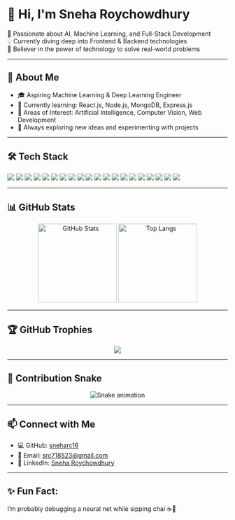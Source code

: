 # 👋 Hi, I'm Sneha Roychowdhury

🎯 Passionate about AI, Machine Learning, and Full-Stack Development  
💡 Currently diving deep into Frontend & Backend technologies  
🤖 Believer in the power of technology to solve real-world problems

---

## 🚀 About Me

- 🎓 Aspiring Machine Learning & Deep Learning Engineer  
- 🌱 Currently learning: React.js, Node.js, MongoDB, Express.js  
- 🔬 Areas of Interest: Artificial Intelligence, Computer Vision, Web Development  
- 🧠 Always exploring new ideas and experimenting with projects

---

## 🛠️ Tech Stack

<p align="left">
  <img src="https://img.shields.io/badge/-Python-3776AB?style=flat&logo=python&logoColor=white" />
  <img src="https://img.shields.io/badge/-C++-00599C?style=flat&logo=c%2B%2B&logoColor=white" />
  <img src="https://img.shields.io/badge/-C-555555?style=flat&logo=c&logoColor=A8B9CC" />
  <img src="https://img.shields.io/badge/-R-276DC3?style=flat&logo=r&logoColor=white" />
  <img src="https://img.shields.io/badge/-JavaScript-F7DF1E?style=flat&logo=javascript&logoColor=black" />
  <img src="https://img.shields.io/badge/-HTML5-E34F26?style=flat&logo=html5&logoColor=white" />
  <img src="https://img.shields.io/badge/-CSS3-1572B6?style=flat&logo=css3&logoColor=white" />
  <img src="https://img.shields.io/badge/-React-61DAFB?style=flat&logo=react&logoColor=black" />
  <img src="https://img.shields.io/badge/-Node.js-339933?style=flat&logo=node.js&logoColor=white" />
  <img src="https://img.shields.io/badge/-MongoDB-47A248?style=flat&logo=mongodb&logoColor=white" />
  <img src="https://img.shields.io/badge/-MySQL-4479A1?style=flat&logo=mysql&logoColor=white" />
  <img src="https://img.shields.io/badge/-TensorFlow-FF6F00?style=flat&logo=tensorflow&logoColor=white" />
  <img src="https://img.shields.io/badge/-PyTorch-EE4C2C?style=flat&logo=pytorch&logoColor=white" />
  <img src="https://img.shields.io/badge/-OpenCV-5C3EE8?style=flat&logo=opencv&logoColor=white" />
  <img src="https://img.shields.io/badge/-Keras-D00000?style=flat&logo=keras&logoColor=white" />
  <img src="https://img.shields.io/badge/-Scikit_Learn-F7931E?style=flat&logo=scikit-learn&logoColor=white" />
  <img src="https://img.shields.io/badge/-Jupyter-F37626?style=flat&logo=Jupyter&logoColor=white" />
  <img src="https://img.shields.io/badge/-Git-F05032?style=flat&logo=git&logoColor=white" />
  <img src="https://img.shields.io/badge/-MATLAB-0076A8?style=flat&logo=mathworks&logoColor=white" />
  <img src="https://img.shields.io/badge/-Figma-F24E1E?style=flat&logo=figma&logoColor=white" />
</p>

---

## 📊 GitHub Stats

<p align="center">
  <img src="https://github-readme-stats.vercel.app/api?username=sneharc16&show_icons=true&theme=radical" alt="GitHub Stats" height="180" />
  <img src="https://github-readme-stats.vercel.app/api/top-langs/?username=sneharc16&layout=compact&theme=radical" alt="Top Langs" height="180"/>
</p>

---

## 🏆 GitHub Trophies

<p align="center">
  <img src="https://github-profile-trophy.vercel.app/?username=sneharc16&theme=dracula&no-bg=true&no-frame=true" />
</p>

---

## 🐍 Contribution Snake

<p align="center">
  <img src="https://github.com/sneharc16/sneharc16/blob/output/github-contribution-grid-snake.svg" alt="Snake animation" />
</p>

---

## 📫 Connect with Me

- 💻 GitHub: [sneharc16](https://github.com/sneharc16)
- 📧 Email: [src718523@gmail.com](mailto:src718523@gmail.com)
- 💼 LinkedIn: [Sneha Roychowdhury](https://www.linkedin.com/in/snehaaroychowdhury/)

---

## ✨ Fun Fact:
I’m probably debugging a neural net while sipping chai ☕🤖

